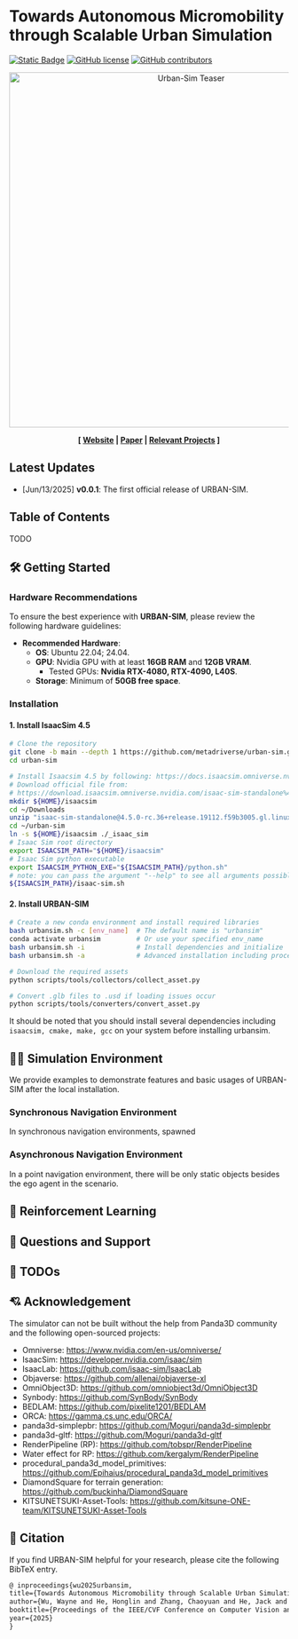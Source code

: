 # Towards Autonomous Micromobility through Scalable Urban Simulation

[![Static Badge](https://img.shields.io/badge/URBANSIM-arxiv-blue)](https://arxiv.org/pdf/2505.00690.pdf)
[![GitHub license](https://img.shields.io/github/license/metadriverse/urban-sim)](https://github.com/metadriverse/urban-sim/blob/main/LICENSE.txt)
[![GitHub contributors](https://img.shields.io/github/contributors/metadriverse/urban-sim)](https://github.com/metadriverse/urban-sim/graphs/contributors)

<p align="center">
  <img src="documentation/assets/teaser.gif" alt="Urban-Sim Teaser"  width="640">
</p>

<div style="text-align: center; width:100%; margin: 0 auto; display: inline-block">
<strong>
[
<a href="https://metadriverse.github.io/urban-sim/">Website</a>
|
<a href="https://arxiv.org/pdf/2505.00690.pdf">Paper</a>
|
<a href="https://metadriverse.github.io/">Relevant Projects</a>
]
</strong>
</div>

## Latest Updates
- [Jun/13/2025] **v0.0.1**: The first official release of URBAN-SIM.

## Table of Contents
TODO

## 🛠 Getting Started

### Hardware Recommendations

To ensure the best experience with **URBAN-SIM**, please review the following hardware guidelines:

- **Recommended Hardware**:  
  - **OS**: Ubuntu 22.04; 24.04.
  - **GPU**: Nvidia GPU with at least **16GB RAM** and **12GB VRAM**.
    - Tested GPUs: **Nvidia RTX-4080, RTX-4090, L40S**.   
  - **Storage**: Minimum of **50GB free space**.  

### Installation
#### 1. Install IsaacSim 4.5
```bash
# Clone the repository
git clone -b main --depth 1 https://github.com/metadriverse/urban-sim.git
cd urban-sim

# Install Isaacsim 4.5 by following: https://docs.isaacsim.omniverse.nvidia.com/4.5.0/installation/install_workstation.html
# Download official file from: 
# https://download.isaacsim.omniverse.nvidia.com/isaac-sim-standalone%404.5.0-rc.36%2Brelease.19112.f59b3005.gl.linux-x86_64.release.zip
mkdir ${HOME}/isaacsim
cd ~/Downloads
unzip "isaac-sim-standalone@4.5.0-rc.36+release.19112.f59b3005.gl.linux-x86_64.release.zip" -d ${HOME}/isaacsim
cd ~/urban-sim
ln -s ${HOME}/isaacsim ./_isaac_sim
# Isaac Sim root directory
export ISAACSIM_PATH="${HOME}/isaacsim"
# Isaac Sim python executable
export ISAACSIM_PYTHON_EXE="${ISAACSIM_PATH}/python.sh"
# note: you can pass the argument "--help" to see all arguments possible.
${ISAACSIM_PATH}/isaac-sim.sh
```

#### 2. Install URBAN-SIM

```bash
# Create a new conda environment and install required libraries
bash urbansim.sh -c [env_name]  # The default name is "urbansim"
conda activate urbansim         # Or use your specified env_name
bash urbansim.sh -i             # Install dependencies and initialize
bash urbansim.sh -a             # Advanced installation including procedural generation pipeline and rl training frameworks

# Download the required assets
python scripts/tools/collectors/collect_asset.py

# Convert .glb files to .usd if loading issues occur
python scripts/tools/converters/convert_asset.py
```

It should be noted that you should install several dependencies including ```isaacsim, cmake, make, gcc``` on your system before installing urbansim.

## 🏃‍♂️ Simulation Environment

We provide examples to demonstrate features and basic usages of URBAN-SIM after the local installation.
### Synchronous Navigation Environment
In synchronous navigation environments, spawned 

### Asynchronous Navigation Environment

In a point navigation environment, there will be only static objects besides the ego agent in the scenario.

## 🚀 Reinforcement Learning

## 📖 Questions and Support

## 📌 TODOs


## 💘 Acknowledgement
The simulator can not be built without the help from Panda3D community and the following open-sourced projects:
- Omniverse: https://www.nvidia.com/en-us/omniverse/
- IsaacSim: https://developer.nvidia.com/isaac/sim
- IsaacLab: https://github.com/isaac-sim/IsaacLab
- Objaverse: https://github.com/allenai/objaverse-xl
- OmniObject3D: https://github.com/omniobject3d/OmniObject3D
- Synbody: https://github.com/SynBody/SynBody
- BEDLAM: https://github.com/pixelite1201/BEDLAM
- ORCA: https://gamma.cs.unc.edu/ORCA/
- panda3d-simplepbr: https://github.com/Moguri/panda3d-simplepbr
- panda3d-gltf: https://github.com/Moguri/panda3d-gltf
- RenderPipeline (RP): https://github.com/tobspr/RenderPipeline
- Water effect for RP: https://github.com/kergalym/RenderPipeline 
- procedural_panda3d_model_primitives: https://github.com/Epihaius/procedural_panda3d_model_primitives
- DiamondSquare for terrain generation: https://github.com/buckinha/DiamondSquare
- KITSUNETSUKI-Asset-Tools: https://github.com/kitsune-ONE-team/KITSUNETSUKI-Asset-Tools

## 📎 Citation

If you find URBAN-SIM helpful for your research, please cite the following BibTeX entry.

```latex
@ inproceedings{wu2025urbansim,
title={Towards Autonomous Micromobility through Scalable Urban Simulation},
author={Wu, Wayne and He, Honglin and Zhang, Chaoyuan and He, Jack and Zhao, Seth Z. and Gong, Ran and Li, Quanyi and Zhou, Bolei},
booktitle={Proceedings of the IEEE/CVF Conference on Computer Vision and Pattern Recognition},
year={2025}
}
```
